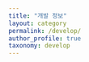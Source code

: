 ```yaml
---
title: "개발 정보"
layout: category
permalink: /develop/
author_profile: true
taxonomy: develop
---
```


